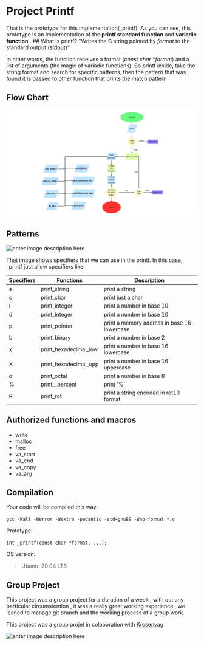 # Project Printf

That is the prototype for this implementation(_printf). As you can see, this prototype is an implementation of the **printf standard function** and **variadic function** .  ## What is printf? "Writes the C string pointed by _format_ to the standard output ([stdout](http://www.cplusplus.com/stdout))"

In other words, the function receives a format (*const char* **format*) and a list of arguments (the magic of variadic functions). So printf inside, take the string format and search for specific patterns, then the pattern that was found it is passed to other function that prints the match pattern  

## Flow Chart

![Flow chart png](https://github.com/Mathis-Bermond/holbertonschool-printf/blob/main/picture/Data%20structure.png?raw=true)

## Patterns 

![enter image description here](https://i.imgur.com/vmU0FhC.png) 	 

That image shows specifiers that we can use in the printf.  In this case, _printf just allow specifiers like

|Specifiers|Functions|Description| 
|--|--|--|
|s|print_string|print a string| 
|c|print_char|print just a char| 
|i|print_integer|print a number in base 10|
|d|print_integer|print a number in base 10|
|p|print_pointer|print a memory address in base 16 lowercase| 
|b|print_binary|print a number in base 2|
|x|print_hexadecimal_low|print a number in base 16 lowercase| 
|X|print_hexadecimal_upp|print a number in base 16 uppercase|
|o|print_octal|print a number in base 8| 
|%|print__percent|print '%'|
|R|print_rot|print a string encoded in rot13 format| 

## Authorized functions and macros

- write
- malloc
- free
- va_start
- va_end
- va_copy
- va_arg

## Compilation

Your code will be compiled this way:

`gcc -Wall -Werror -Wextra -pedantic -std=gnu89 -Wno-format *.c`

Prototype: 

`int _printf(const char *format, ...);`

OS version:

>Ubuntu 20.04 LTS

## Group Project

This project was a group project for a duration of a week , with out any particular circumstention , it was a really great working experience , we leaned to manage git branch and the working process of a group work.

This project was a group projet in colaboration with [Krosenvag](https://github.com/Krosenvag)

![enter image description here](https://i.redd.it/ocz7g3ixkl211.jpg)

